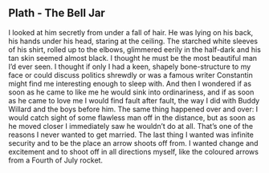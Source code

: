 ## Plath - The Bell Jar

I looked at him secretly from under a fall of hair.
He was lying on his back, his hands under his head, staring at the ceiling.
The starched white sleeves of his shirt, rolled up to the elbows, glimmered eerily in the half-dark and his tan skin seemed almost black.
I thought he must be the most beautiful man I’d ever seen.
I thought if only I had a keen, shapely bone-structure to my face or could discuss politics shrewdly or was a famous writer Constantin might find me interesting enough to sleep with.
And then I wondered if as soon as he came to like me he would sink into ordinariness, and if as soon as he came to love me I would find fault after fault, the way I did with Buddy Willard and the boys before him.
The same thing happened over and over:
I would catch sight of some flawless man off in the distance, but as soon as he moved closer I immediately saw he wouldn’t do at all.
That’s one of the reasons I never wanted to get married.
The last thing I wanted was infinite security and to be the place an arrow shoots off from.
I wanted change and excitement and to shoot off in all directions myself, like the coloured arrows from a Fourth of July rocket.
